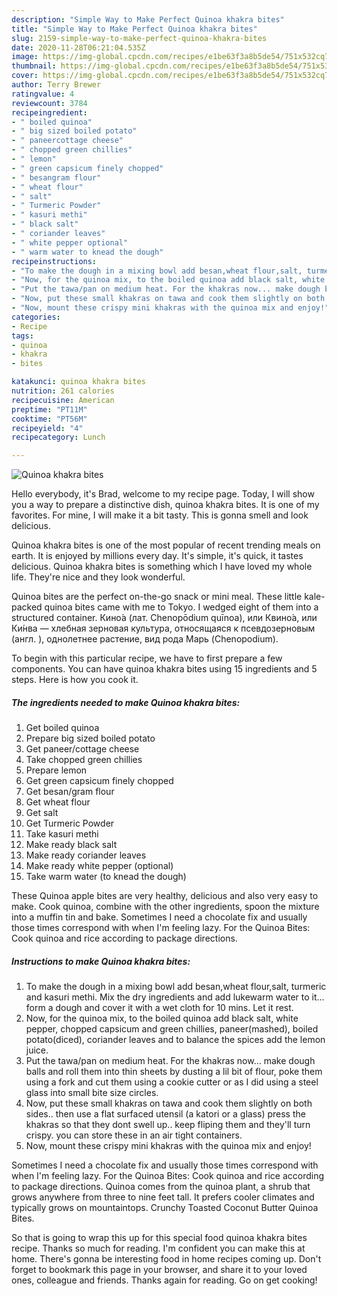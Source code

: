 ```yaml
---
description: "Simple Way to Make Perfect Quinoa khakra bites"
title: "Simple Way to Make Perfect Quinoa khakra bites"
slug: 2159-simple-way-to-make-perfect-quinoa-khakra-bites
date: 2020-11-28T06:21:04.535Z
image: https://img-global.cpcdn.com/recipes/e1be63f3a8b5de54/751x532cq70/quinoa-khakra-bites-recipe-main-photo.jpg
thumbnail: https://img-global.cpcdn.com/recipes/e1be63f3a8b5de54/751x532cq70/quinoa-khakra-bites-recipe-main-photo.jpg
cover: https://img-global.cpcdn.com/recipes/e1be63f3a8b5de54/751x532cq70/quinoa-khakra-bites-recipe-main-photo.jpg
author: Terry Brewer
ratingvalue: 4
reviewcount: 3784
recipeingredient:
- " boiled quinoa"
- " big sized boiled potato"
- " paneercottage cheese"
- " chopped green chillies"
- " lemon"
- " green capsicum finely chopped"
- " besangram flour"
- " wheat flour"
- " salt"
- " Turmeric Powder"
- " kasuri methi"
- " black salt"
- " coriander leaves"
- " white pepper optional"
- " warm water to knead the dough"
recipeinstructions:
- "To make the dough in a mixing bowl add besan,wheat flour,salt, turmeric and kasuri methi. Mix the dry ingredients and add lukewarm water to it... form a dough and cover it with a wet cloth for 10 mins. Let it rest."
- "Now, for the quinoa mix, to the boiled quinoa add black salt, white pepper, chopped capsicum and green chillies, paneer(mashed), boiled potato(diced), coriander leaves and to balance the spices add the lemon juice."
- "Put the tawa/pan on medium heat. For the khakras now... make dough balls and roll them into thin sheets by dusting a lil bit of flour, poke them using a fork and cut them using a cookie cutter or as I did using a steel glass into small bite size circles."
- "Now, put these small khakras on tawa and cook them slightly on both sides.. then use a flat surfaced utensil (a katori or a glass) press the khakras so that they dont swell up.. keep fliping them and they&#39;ll turn crispy. you can store these in an air tight containers."
- "Now, mount these crispy mini khakras with the quinoa mix and enjoy!"
categories:
- Recipe
tags:
- quinoa
- khakra
- bites

katakunci: quinoa khakra bites 
nutrition: 261 calories
recipecuisine: American
preptime: "PT11M"
cooktime: "PT56M"
recipeyield: "4"
recipecategory: Lunch

---
```



![Quinoa khakra bites](https://img-global.cpcdn.com/recipes/e1be63f3a8b5de54/751x532cq70/quinoa-khakra-bites-recipe-main-photo.jpg)

Hello everybody, it's Brad, welcome to my recipe page. Today, I will show you a way to prepare a distinctive dish, quinoa khakra bites. It is one of my favorites. For mine, I will make it a bit tasty. This is gonna smell and look delicious.

Quinoa khakra bites is one of the most popular of recent trending meals on earth. It is enjoyed by millions every day. It's simple, it's quick, it tastes delicious. Quinoa khakra bites is something which I have loved my whole life. They're nice and they look wonderful.

Quinoa bites are the perfect on-the-go snack or mini meal. These little kale-packed quinoa bites came with me to Tokyo. I wedged eight of them into a structured container. Кино́а (лат. Chenopōdium quīnoa), или Квино́а, или Ки́нва — хлебная зерновая культура, относящаяся к псевдозерновым (англ. ), однолетнее растение, вид рода Марь (Chenopodium).


To begin with this particular recipe, we have to first prepare a few components. You can have quinoa khakra bites using 15 ingredients and 5 steps. Here is how you cook it.

<!--inarticleads1-->

##### The ingredients needed to make Quinoa khakra bites:

1. Get  boiled quinoa
1. Prepare  big sized boiled potato
1. Get  paneer/cottage cheese
1. Take  chopped green chillies
1. Prepare  lemon
1. Get  green capsicum finely chopped
1. Get  besan/gram flour
1. Get  wheat flour
1. Get  salt
1. Get  Turmeric Powder
1. Take  kasuri methi
1. Make ready  black salt
1. Make ready  coriander leaves
1. Make ready  white pepper (optional)
1. Take  warm water (to knead the dough)


These Quinoa apple bites are very healthy, delicious and also very easy to make. Cook quinoa, combine with the other ingredients, spoon the mixture into a muffin tin and bake. Sometimes I need a chocolate fix and usually those times correspond with when I&#39;m feeling lazy. For the Quinoa Bites: Cook quinoa and rice according to package directions. 

<!--inarticleads2-->

##### Instructions to make Quinoa khakra bites:

1. To make the dough in a mixing bowl add besan,wheat flour,salt, turmeric and kasuri methi. Mix the dry ingredients and add lukewarm water to it... form a dough and cover it with a wet cloth for 10 mins. Let it rest.
1. Now, for the quinoa mix, to the boiled quinoa add black salt, white pepper, chopped capsicum and green chillies, paneer(mashed), boiled potato(diced), coriander leaves and to balance the spices add the lemon juice.
1. Put the tawa/pan on medium heat. For the khakras now... make dough balls and roll them into thin sheets by dusting a lil bit of flour, poke them using a fork and cut them using a cookie cutter or as I did using a steel glass into small bite size circles.
1. Now, put these small khakras on tawa and cook them slightly on both sides.. then use a flat surfaced utensil (a katori or a glass) press the khakras so that they dont swell up.. keep fliping them and they&#39;ll turn crispy. you can store these in an air tight containers.
1. Now, mount these crispy mini khakras with the quinoa mix and enjoy!


Sometimes I need a chocolate fix and usually those times correspond with when I&#39;m feeling lazy. For the Quinoa Bites: Cook quinoa and rice according to package directions. Quinoa comes from the quinoa plant, a shrub that grows anywhere from three to nine feet tall. It prefers cooler climates and typically grows on mountaintops. Crunchy Toasted Coconut Butter Quinoa Bites. 

So that is going to wrap this up for this special food quinoa khakra bites recipe. Thanks so much for reading. I'm confident you can make this at home. There's gonna be interesting food in home recipes coming up. Don't forget to bookmark this page in your browser, and share it to your loved ones, colleague and friends. Thanks again for reading. Go on get cooking!
